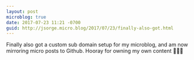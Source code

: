```yaml
---
layout: post
microblog: true
date: 2017-07-23 11:21 -0700
guid: http://jsorge.micro.blog/2017/07/23/finally-also-got.html
---
```

Finally also got a custom sub domain setup for my microblog, and am now mirroring micro posts to Github. Hooray for owning my own content 🎉🎉🎉
